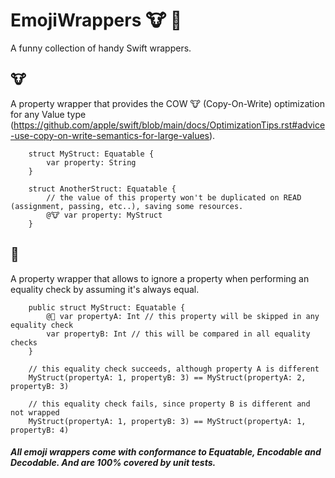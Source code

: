 # EmojiWrappers 🐮 🟰
A funny collection of handy Swift wrappers.


## 🐮

A property wrapper that provides the COW 🐮 (Copy-On-Write) optimization for any Value type (https://github.com/apple/swift/blob/main/docs/OptimizationTips.rst#advice-use-copy-on-write-semantics-for-large-values).


```
    struct MyStruct: Equatable {
        var property: String
    }

    struct AnotherStruct: Equatable {
        // the value of this property won't be duplicated on READ (assignment, passing, etc..), saving some resources.
        @🐮 var property: MyStruct
    }
```

## 🟰

A property wrapper that allows to ignore a property when performing an equality check by assuming it's always equal.

```
    public struct MyStruct: Equatable {
        @🟰 var propertyA: Int // this property will be skipped in any equality check
        var propertyB: Int // this will be compared in all equality checks
    }

    // this equality check succeeds, although property A is different
    MyStruct(propertyA: 1, propertyB: 3) == MyStruct(propertyA: 2, propertyB: 3)

    // this equality check fails, since property B is different and not wrapped
    MyStruct(propertyA: 1, propertyB: 3) == MyStruct(propertyA: 1, propertyB: 4)

```


##### All emoji wrappers come with conformance to Equatable, Encodable and Decodable. And are 100% covered by unit tests.
